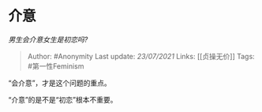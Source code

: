 # 介意
*男生会介意女生是初恋吗?*

> Author: #Anonymity
Last update: *23/07/2021* 
Links: [[贞操无价]]
Tags: #第一性Feminism  

 
“会介意”，才是这个问题的重点。

“介意”的是不是“初恋”根本不重要。



